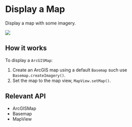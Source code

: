 # Display a Map

Display a map with some imagery.

![]("DisplayMap.png)

## How it works

To display a `ArcGISMap`:


  1. Create an ArcGIS map using a default `Basemap` such use `Basemap.createImagery()`.
  2. Set the map to the map view, `MapView.setMap()`.


## Relevant API


  * ArcGISMap
  * Basemap
  * MapView


